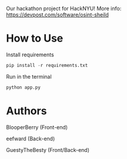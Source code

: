 Our hackathon project for HackNYU!
More info: https://devpost.com/software/osint-sheild

# How to Use

Install requirements
```py
pip install -r requirements.txt
```

Run in the terminal
```py
python app.py
```

# Authors

BlooperBerry (Front-end)

eefward (Back-end)

GuestyTheBesty (Front/Back-end)
